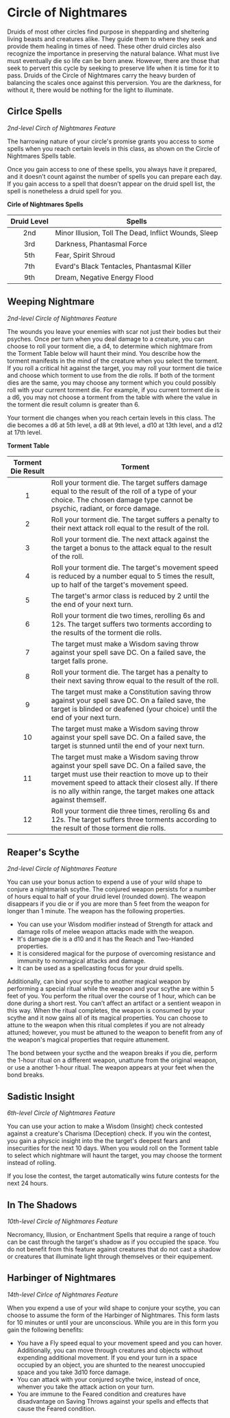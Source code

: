 # Circle of Nightmares

Druids of most other circles find purpose in shepparding and sheltering living beasts and creatures alike. They guide them to where they seek and provide them healing in times of need. These other druid circles also recognize the importance in preserving the natural balance. What must live must eventually die so life can be born anew. However, there are those that seek to pervert this cycle by seeking to preserve life when it is time for it to pass. Druids of the Circle of Nightmares carry the heavy burden of balancing the scales once against this perversion. You are the darkness, for without it, there would be nothing for the light to illuminate.

## Cirlce Spells
*2nd-level Circh of Nightmares Feature*

The harrowing nature of your circle's promise grants you access to some spells when you reach certain levels in this class, as shown on the Circle of Nightmares Spells table.

Once you gain access to one of these spells, you always have it prepared, and it doesn’t count against the number of spells you can prepare each day. If you gain access to a spell that doesn’t appear on the druid spell list, the spell is nonetheless a druid spell for you.

**Cirle of Nightmares Spells**

| Druid Level | Spells |
|:---:|---|
| 2nd | Minor Illusion, Toll The Dead, Inflict Wounds, Sleep |
| 3rd | Darkness, Phantasmal Force |
| 5th | Fear, Spirit Shroud |
| 7th | Evard's Black Tentacles, Phantasmal Killer |
| 9th | Dream, Negative Energy Flood |

## Weeping Nightmare
*2nd-level Circle of Nightmares Feature*

The wounds you leave your enemies with scar not just their bodies but their psyches. Once per turn when you deal damage to a creature, you can choose to roll your torment die, a d4, to determine which nightmare from the Torment Table below will haunt their mind. You describe how the torment manifests in the mind of the creature when you select the torment. If you roll a critical hit against the target, you may roll your torment die twice and choose which torment to use from the die rolls. If both of the torment dies are the same, you may choose any torment which you could possibly roll with your current torment die. For example, if you current torment die is a d6, you may not choose a torment from the table with where the value in the torment die result column is greater than 6.

Your torment die changes when you reach certain levels in this class. The die becomes a d6 at 5th level, a d8 at 9th level, a d10 at 13th level, and a d12 at 17th level. 

**Torment Table**

| Torment Die Result | Torment |
|:---:|---|
| 1 | Roll your torment die. The target suffers damage equal to the result of the roll of a type of your choice. The chosen damage type cannot be psychic, radiant, or force damage. |
| 2 | Roll your torment die. The target suffers a penalty to their next attack roll equal to the result of the roll. |
| 3 | Roll your torment die. The next attack against the the target a bonus to the attack equal to the result of the roll. |
| 4 | Roll your torment die. The target's movement speed is reduced by a number equal to 5 times the result, up to half of the target's movement speed. |
| 5 | The target's armor class is reduced by 2 until the the end of your next turn. |
| 6 | Roll your torment die two times, rerolling 6s and 12s. The target suffers two torments according to the results of the torment die rolls. |
| 7 | The target must make a Wisdom saving throw against your spell save DC. On a failed save, the target falls prone. |
| 8 | Roll your torment die. The target has a penalty to their next saving throw equal to the result of the roll. |
| 9 | The target must make a Constitution saving throw against your spell save DC. On a failed save, the target is blinded or deafened (your choice) until the end of your next turn. |
| 10 | The target must make a Wisdom saving throw against your spell save DC. On a failed save, the target is stunned until the end of your next turn. |
| 11 | The target must make a Wisdom saving throw against your spell save DC. On a failed save, the target must use their reaction to move up to their movement speed to attack their closest ally. If there is no ally within range, the target makes one attack against themself. |
| 12 | Roll your torment die three times, rerolling 6s and 12s. The target suffers three torments according to the result of those torment die rolls. |

## Reaper's Scythe
*2nd-level Circle of Nightmares Feature*

You can use your bonus action to expend a use of your wild shape to conjure a nightmarish scythe. The conjured weapon persists for a number of hours equal to half of your druid level (rounded down). The weapon disappears if you die or if you are more than 5 feet from the weapon for longer than 1 minute. The weapon has the following properties.

* You can use your Wisdom modifier instead of Strength for attack and damage rolls of melee weapon attacks made with the weapon.
* It's damage die is a d10 and it has the Reach and Two-Handed properties.
* It is considered magical for the purpose of overcoming resistance and immunity to nonmagical attacks and damage.
* It can be used as a spellcasting focus for your druid spells.

Additionally, can bind your scythe to another magical weapon by performing a special ritual while the weapon and your scythe are within 5 feet of you. You perform the ritual over the course of 1 hour, which can be done during a short rest. You can’t affect an artifact or a sentient weapon in this way. When the ritual completes, the weapon is consumed by your scythe and it now gains all of its magical properties. You can choose to attune to the weapon when this ritual completes if you are not already attuned; however, you must be attuned to the weapon to benefit from any of the weapon's magical properties that require attunement.

The bond between your sycthe and the weapon breaks if you die, perform the 1-hour ritual on a different weapon, unattune from the original weapon, or use a another 1-hour ritual. The weapon appears at your feet when the bond breaks. 

## Sadistic Insight
*6th-level Circle of Nightmares Feature*

You can use your action to make a Wisdom (Insight) check contested against a creature's Charisma (Deception) check. If you win the contest, you gain a physcic insight into the the target's deepest fears and insecurities for the next 10 days. When you would roll on the Torment table to select which nightmare will haunt the target, you may choose the torment instead of rolling.

If you lose the contest, the target automatically wins future contests for the next 24 hours.

## In The Shadows
*10th-level Circle of Nightmares Feature*

Necromancy, Illusion, or Enchantment Spells that require a range of touch can be cast through the target's shadow as if you occupied the space. You do not benefit from this feature against creatures that do not cast a shadow or creatures that illuminate light through themselves or their equipement.

## Harbinger of Nightmares
*14th-level Cirlce of Nightmares Feature*

When you expend a use of your wild shape to conjure your scythe, you can choose to assume the form of the Harbinger of Nightmares. This form lasts for 10 minutes or until your are unconscious. While you are in this form you gain the following benefits:

* You have a Fly speed equal to your movement speed and you can hover. Additionally, you can move through creatures and objects without expending additional movement. If you end your turn in a space occupied by an object, you are shunted to the nearest unoccupied space and you take 3d10 force damage.
* You can attack with your conjured scythe twice, instead of once, whenver you take the attack action on your turn.
* You are immune to the Feared condition and creatures have disadvantage on Saving Throws against your spells and effects that cause the Feared condition.